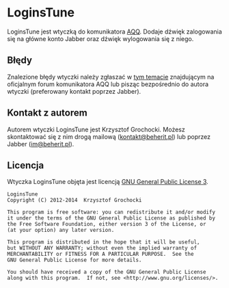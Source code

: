 LoginsTune
======
LoginsTune jest wtyczką do komunikatora [AQQ](http://www.aqq.eu/pl.php). Dodaje dźwięk zalogowania się na główne konto Jabber oraz dźwięk wylogowania się z niego.

Błędy
-------
Znalezione błędy wtyczki należy zgłaszać w [tym temacie](http://forum.aqq.eu/topic/10456-loginstune/) znajdującym na oficjalnym forum komunikatora AQQ lub pisząc bezpośrednio do autora wtyczki (preferowany kontakt poprzez Jabber).

Kontakt z autorem
-------
Autorem wtyczki LoginsTune jest Krzysztof Grochocki. Możesz skontaktować się z nim drogą mailową (kontakt@beherit.pl) lub poprzez Jabber (im@beherit.pl).

Licencja
-------
Wtyczka LoginsTune objęta jest licencją [GNU General Public License 3](http://www.gnu.org/copyleft/gpl.html).

    LoginsTune
    Copyright (C) 2012-2014  Krzysztof Grochocki

    This program is free software: you can redistribute it and/or modify
    it under the terms of the GNU General Public License as published by
    the Free Software Foundation, either version 3 of the License, or
    (at your option) any later version.

    This program is distributed in the hope that it will be useful,
    but WITHOUT ANY WARRANTY; without even the implied warranty of
    MERCHANTABILITY or FITNESS FOR A PARTICULAR PURPOSE.  See the
    GNU General Public License for more details.

    You should have received a copy of the GNU General Public License
    along with this program.  If not, see <http://www.gnu.org/licenses/>.